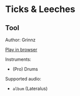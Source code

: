 # Ticks & Leeches

## Tool

Author: Grinnz

[Play in browser](http://pages.cs.wisc.edu/~tolly/customs/?title=ticks-and-leeches&artist=tool)

Instruments:

  * (Pro) Drums

Supported audio:

  * `album` (Lateralus)

